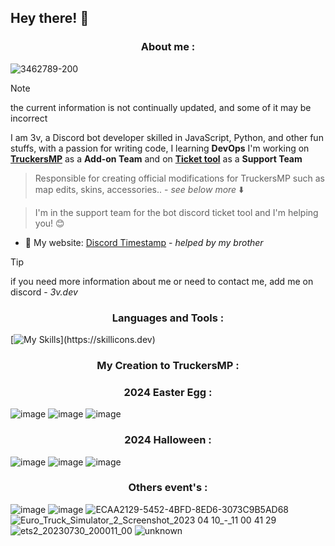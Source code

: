 
## Hey there! 👋 
 
<h3 align="center">About me :</h3>

![3462789-200](https://github.com/user-attachments/assets/8e181432-85fd-4dfe-9550-cabda3683f10)

> [!NOTE]
> the current information is not continually updated, and some of it may be incorrect

I am 3v, a Discord bot developer skilled in JavaScript, Python, and other fun stuffs, with a passion for writing code, I learning **DevOps** 
I'm working on **[TruckersMP](https://truckersmp.com/)** as a **Add-on Team** and on **[Ticket tool](https://tickettool.xyz/)** as a **Support Team** 

> Responsible for creating official modifications for TruckersMP such as map edits, skins, accessories.. - *see below more* ⬇️

> I'm in the support team for the bot discord ticket tool and I'm helping you! 😊

- 🔗 My website: [Discord Timestamp](https://r.3v.fi/discord-timestamps/) - *helped by my brother*

> [!TIP]
> if you need more information about me or need to contact me, add me on discord - *3v.dev*

<h3 align="center">Languages and Tools :</h3>

[![My Skills](https://skillicons.dev/icons?i=js,discordjs,idea,nodejs,phpstorm,py,vscode,)](https://skillicons.dev)

<h3 align="center">My Creation to TruckersMP :</h3>
<h3 align="center">2024 Easter Egg :</h3> 

![image](https://github.com/3vfi-dev/3vfi-dev/assets/123122023/11589131-0ab7-4303-ac0e-bc257e9db57d)
![image](https://github.com/3vfi-dev/3vfi-dev/assets/123122023/b17e45cf-f711-428b-a13e-cf6c9e1b2274)
![image](https://github.com/3vfi-dev/3vfi-dev/assets/123122023/67bacd05-5559-42d7-b039-d7af02727147)

<h3 align="center">2024 Halloween :</h3>

![image](https://github.com/3vfi-dev/3vfi-dev/assets/123122023/5193ddaa-bebb-4abf-9ff5-1c1cb913fc34)
![image](https://github.com/3vfi-dev/3vfi-dev/assets/123122023/1a14ba16-d2ed-490c-a11c-b9da1d20c29c)
![image](https://github.com/3vfi-dev/3vfi-dev/assets/123122023/b4ef7f6f-4c93-4fcf-b33b-b4606c96825b)

<h3 align="center">Others event's :</h3>


![image](https://github.com/3vfi-dev/3vfi-dev/assets/123122023/e9d474fa-e76a-4f17-bd75-817515b62e1a)
![image](https://github.com/3vfi-dev/3vfi-dev/assets/123122023/320ffd1a-352a-4411-82a1-7d90987835c0)
![ECAA2129-5452-4BFD-8ED6-3073C9B5AD68](https://github.com/3vfi-dev/3vfi-dev/assets/123122023/ec3ed798-1365-4ee6-a522-77e71083bdc7)
![Euro_Truck_Simulator_2_Screenshot_2023 04 10_-_11 00 41 29](https://github.com/3vfi-dev/3vfi-dev/assets/123122023/2467d9b2-0936-4f7c-a723-8d802eeed150)
![ets2_20230730_200011_00](https://github.com/3vfi-dev/3vfi-dev/assets/123122023/c8e1ed55-57c2-4b52-8ea3-622290866cbc)
![unknown](https://github.com/3vfi-dev/3vfi-dev/assets/123122023/f403fa5f-71eb-4ec1-9195-016a772c6cff)







